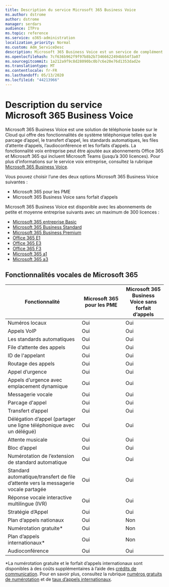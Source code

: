 ```yaml
---
title: Description du service Microsoft 365 Business Voice
ms.author: dstrome
author: dstrome
manager: serdars
audience: ITPro
ms.topic: reference
ms.service: o365-administration
localization_priority: Normal
ms.custom: Adm_ServiceDesc
description: Microsoft 365 Business Voice est un service de complément qui vous permet d’utiliser Microsoft teams pour les appels téléphoniques. Cela combine le système téléphonique, le plan d’appels nationaux, l’audioconférence et l’audioconférence.
ms.openlocfilehash: 7cf636b962f9f97b8b2b73466622494bb54f3a07
ms.sourcegitcommit: 1a212a9f9c8d28090bc0b7c6e20e76d1353dad2e
ms.translationtype: MT
ms.contentlocale: fr-FR
ms.lasthandoff: 05/13/2020
ms.locfileid: "44213966"
---
```

# <a name="microsoft-365-business-voice-service-description"></a>Description du service Microsoft 365 Business Voice

Microsoft 365 Business Voice est une solution de téléphonie basée sur le Cloud qui offre des fonctionnalités de système téléphonique telles que le parcage d’appel, le transfert d’appel, les standards automatiques, les files d’attente d’appels, l’audioconférence et les forfaits d’appels. La fonctionnalité voix entreprise peut être ajoutée aux abonnements Office 365 et Microsoft 365 qui incluent Microsoft Teams (jusqu’à 300 licences). Pour plus d’informations sur le service voix entreprise, consultez la rubrique [Microsoft 365 Business Voice](https://docs.microsoft.com/MicrosoftTeams/business-voice/whats-business-voice).

Vous pouvez choisir l’une des deux options Microsoft 365 Business Voice suivantes :

- Microsoft 365 pour les PME
- Microsoft 365 Business Voice sans forfait d’appels

Microsoft 365 Business Voice est disponible avec les abonnements de petite et moyenne entreprise suivants avec un maximum de 300 licences :

- [Microsoft 365 entreprise Basic](office-365-platform-service-description/office-365-platform-service-description.md)
- [Microsoft 365 Business Standard](office-365-platform-service-description/office-365-platform-service-description.md)
- [Microsoft 365 Business Premium](microsoft-365-business-service-description.md)
- [Office 365 E1](https://www.microsoft.com/en-us/microsoft-365/business/office-365-enterprise-e1-business-software?activetab=pivot%3aoverviewtab)
- [Office 365 E3](https://www.microsoft.com/en-us/microsoft-365/business/office-365-enterprise-e3-business-software?activetab=pivot%3aoverviewtab)
- [Office 365 F3](https://www.microsoft.com/en-us/microsoft-365/business/office-365-f1?activetab=pivot%3aoverviewtab)
- [Microsoft 365 a1](https://www.microsoft.com/en-us/microsoft-365/academic/compare-office-365-education-plans?activetab=tab:primaryr1)
- [Microsoft 365 a3](https://www.microsoft.com/en-us/microsoft-365/academic/compare-office-365-education-plans?activetab=tab:primaryr1)

## <a name="microsoft-365-business-voice-features"></a>Fonctionnalités vocales de Microsoft 365

| **Fonctionnalité**                                            | **Microsoft 365 pour les PME** | **Microsoft 365 Business Voice sans forfait d’appels** |
|--------------------------------------------------------|----------------------------------|-------------------------------------------------------|
| Numéros locaux                                          | Oui                              | Oui                                                   |
| Appels VoIP                                           | Oui                              | Oui                                                   |
| Les standards automatiques                                        | Oui                              | Oui                                                   |
| File d’attente des appels                                             | Oui                              | Oui                                                   |
| ID de l'appelant                                              | Oui                              | Oui                                                   |
| Routage des appels                                           | Oui                              | Oui                                                   |
| Appel d’urgence                                      | Oui                              | Oui                                                   |
| Appels d’urgence avec emplacement dynamique                | Oui                              | Oui                                                   |
| Messagerie vocale                                             | Oui                              | Oui                                                   |
| Parcage d'appel                                              | Oui                              | Oui                                                   |
| Transfert d’appel                                        | Oui                              | Oui                                                   |
| Délégation d’appel (partager une ligne téléphonique avec un délégué)   | Oui                              | Oui                                                   |
| Attente musicale                                          | Oui                              | Oui                                                   |
| Bloc d’appel                                             | Oui                              | Oui                                                   |
| Numérotation de l’extension de standard automatique                       | Oui                              | Oui                                                   |
| Standard automatique/transfert de file d’attente vers la messagerie vocale partagée | Oui                              | Oui                                                   |
| Réponse vocale interactive multilingue (IVR)          | Oui                              | Oui                                                   |
| Stratégie d’Appel                                         | Oui                              | Oui                                                   |
| Plan d’appels nationaux                                  | Oui                              | Non                                                    |
| Numérotation gratuite\*                                    | Oui                              | Non                                                    |
| Plan d’appels internationaux\*                           | Oui                              | Non                                                    |
| Audioconférence                                     | Oui                              | Oui                                                   |
 
\*La numérotation gratuite et le forfait d’appels internationaux sont disponibles à des coûts supplémentaires à l’aide des [crédits de communication](https://docs.microsoft.com/microsoftteams/what-are-communications-credits). Pour en savoir plus, consultez la rubrique [numéros gratuits de numérotation](https://docs.microsoft.com/microsoftteams/toll-free-dialing-limitations-and-restrictions) et de [taux d’appels internationaux](https://www.microsoft.com/microsoft-365/microsoft-teams/voice-calling?rtc=1#ow-download-rates).

